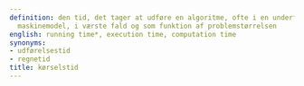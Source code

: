 ```yaml
---
definition: den tid, det tager at udføre en algoritme, ofte i en underforstået abstrakt
  maskinemodel, i værste fald og som funktion af problemstørrelsen
english: running time*, execution time, computation time
synonyms:
- udførelsestid
- regnetid
title: kørselstid
---
```

